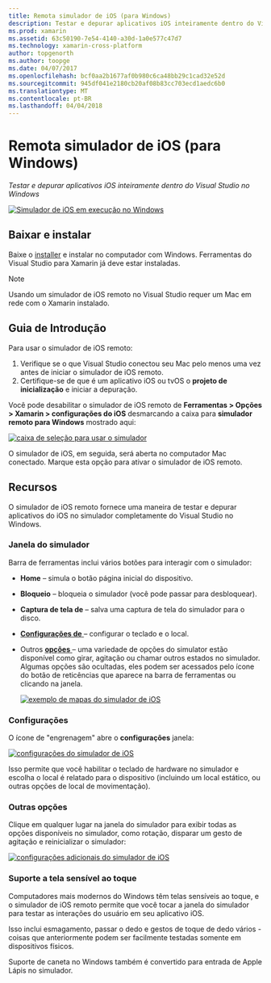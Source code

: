 ```yaml
---
title: Remota simulador de iOS (para Windows)
description: Testar e depurar aplicativos iOS inteiramente dentro do Visual Studio no Windows
ms.prod: xamarin
ms.assetid: 63c50190-7e54-4140-a30d-1a0e577c47d7
ms.technology: xamarin-cross-platform
author: topgenorth
ms.author: toopge
ms.date: 04/07/2017
ms.openlocfilehash: bcf0aa2b1677af0b980c6ca48bb29c1cad32e52d
ms.sourcegitcommit: 945df041e2180cb20af08b83cc703ecd1aedc6b0
ms.translationtype: MT
ms.contentlocale: pt-BR
ms.lasthandoff: 04/04/2018
---
```

# <a name="remoted-ios-simulator-for-windows"></a>Remota simulador de iOS (para Windows)

_Testar e depurar aplicativos iOS inteiramente dentro do Visual Studio no Windows_

[![](ios-simulator-images/hero-sml.png "Simulador de iOS em execução no Windows")](ios-simulator-images/hero.png#lightbox)

## <a name="download-and-install"></a>Baixar e instalar

Baixe o [installer](https://dl.xamarin.com/xamarin-simulator/Xamarin.Simulator.Installer.msi) e instalar no computador com Windows. Ferramentas do Visual Studio para Xamarin já deve estar instaladas.

> [!NOTE]
> Usando um simulador de iOS remoto no Visual Studio requer um Mac em rede com o Xamarin instalado.

## <a name="getting-started"></a>Guia de Introdução

Para usar o simulador de iOS remoto:

1. Verifique se o que Visual Studio conectou seu Mac pelo menos uma vez antes de iniciar o simulador de iOS remoto.
2. Certifique-se de que é um aplicativo iOS ou tvOS o **projeto de inicialização** e iniciar a depuração.

Você pode desabilitar o simulador de iOS remoto de **Ferramentas > Opções > Xamarin > configurações do iOS** desmarcando a caixa para **simulador remoto para Windows** mostrado aqui:

[![](ios-simulator-images/options-sml.png "caixa de seleção para usar o simulador")](ios-simulator-images/options.png#lightbox)

O simulador de iOS, em seguida, será aberta no computador Mac conectado. Marque esta opção para ativar o simulador de iOS remoto.

## <a name="features"></a>Recursos

O simulador de iOS remoto fornece uma maneira de testar e depurar aplicativos do iOS no simulador completamente do Visual Studio no Windows.

### <a name="simulator-window"></a>Janela do simulador

Barra de ferramentas inclui vários botões para interagir com o simulador:

- **Home** – simula o botão página inicial do dispositivo.
- **Bloqueio** – bloqueia o simulador (você pode passar para desbloquear).
- **Captura de tela de** – salva uma captura de tela do simulador para o disco.
- [**Configurações de** ](#settings) – configurar o teclado e o local.
- Outros [ **opções** ](#options) – uma variedade de opções do simulator estão disponível como girar, agitação ou chamar outros estados no simulador. Algumas opções são ocultadas, eles podem ser acessados pelo ícone do botão de reticências que aparece na barra de ferramentas ou clicando na janela.

    [![](ios-simulator-images/maps-app-sml.png "exemplo de mapas do simulador de iOS")](ios-simulator-images/maps-app.png#lightbox)


### <a name="settings"></a>Configurações

O ícone de "engrenagem" abre o **configurações** janela:

[![](ios-simulator-images/settings-sml.png "configurações do simulador de iOS")](ios-simulator-images/settings.png#lightbox)

Isso permite que você habilitar o teclado de hardware no simulador e escolha o local é relatado para o dispositivo (incluindo um local estático, ou outras opções de local de movimentação).



### <a name="other-options"></a>Outras opções

Clique em qualquer lugar na janela do simulador para exibir todas as opções disponíveis no simulador, como rotação, disparar um gesto de agitação e reinicializar o simulador:

[![](ios-simulator-images/more-sml.png "configurações adicionais do simulador de iOS")](ios-simulator-images/more.png#lightbox)

### <a name="touchscreen-support"></a>Suporte a tela sensível ao toque

Computadores mais modernos do Windows têm telas sensíveis ao toque, e o simulador de iOS remoto permite que você tocar a janela do simulador para testar as interações do usuário em seu aplicativo iOS.

Isso inclui esmagamento, passar o dedo e gestos de toque de dedo vários - coisas que anteriormente podem ser facilmente testadas somente em dispositivos físicos.

Suporte de caneta no Windows também é convertido para entrada de Apple Lápis no simulador.

<!--
<a name="knownissues" />

# Known Issues

 - Apple Watch devices may show in the Visual Studio device list, but are not yet supported.
 - Launching in **Release** mode may also start Apple’s simulator on the networked Mac.
 - Closing the remote iOS Simulator on Windows will not immediately stop debugging in Visual Studio. Stop debugging manually from the menu or the red button.
 - Opening too many different simulators simultaneously will produce unexpected results.
 - Exception of type `Foundation.NSErrorException` may be thrown while launching Simulators. Workaround is to kill csproxy (server process) on the Mac host and re-deploy to the simulator.
 - Performance may be slower when using Xcode 8
-->

